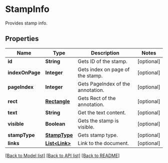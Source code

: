 ﻿
# StampInfo
Provides stamp info.

## Properties
Name | Type | Description | Notes
------------ | ------------- | ------------- | -------------
**id** | **String** | Gets ID of the stamp. | [optional]
**indexOnPage** | **Integer** | Gets index on page of the stamp. | [optional]
**pageIndex** | **Integer** | Gets PageIndex of the annotation. | [optional]
**rect** | [**Rectangle**](Rectangle.md) | Gets Rect of the annotation. | [optional]
**text** | **String** | Get the text content. | [optional]
**visible** | **Boolean** | Gets the stamp is visible. | [optional]
**stampType** | [**StampType**](StampType.md) | Gets stamp type. | [optional]
**links** | [**List&lt;Link&gt;**](Link.md) | Link to the document. | [optional]


[[Back to Model list]](../README.md#documentation-for-models) [[Back to API list]](../README.md#documentation-for-api-endpoints) [[Back to README]](../README.md)


